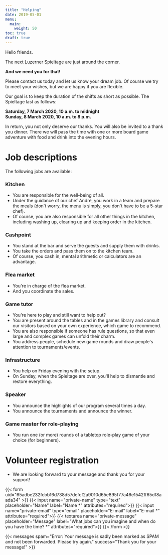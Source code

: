 ```yaml
---
title: "Helping"
date: 2019-05-01
menu:
  main:
    weight: 50
toc: true
draft: true
---
```


Hello friends.

The next Luzerner Spieltage are just around the corner.

**And we need you for that!**

Please contact us today and let us know your dream job. Of course we try to meet your wishes, but we are happy if you are flexible.

Our goal is to keep the duration of the shifts as short as possible. The Spieltage last as follows:

**Saturday, 7 March 2020, 10 a.m. to midnight**\
**Sunday, 8 March 2020, 10 a.m. to 8 p.m.**

In return, you not only deserve our thanks. You will also be invited to a thank you dinner. There we will pass the time with one or more board game adventure with food and drink into the evening hours.

# Job descriptions

The following jobs are available:

### Kitchen
* You are responsible for the well-being of all.
* Under the guidance of our chef André, you work in a team and prepare the meals (don't worry, the menu is simply, you don't have to be a 5-star chef).
* Of course, you are also responsible for all other things in the kitchen, including washing up, clearing up and keeping order in the kitchen.

### Cashpoint
* You stand at the bar and serve the guests and supply them with drinks.
* You take the orders and pass them on to the kitchen team.
* Of course, you cash in, mental arithmetic or calculators are an advantage.

### Flea market
* You're in charge of the flea market.
* And you coordinate the sales.

### Game tutor
* You're here to play and still want to help out?
* You are present around the tables and in the games library and consult our visitors based on your own experience, which game to recommend.
* You are also responsible if someone has rule questions, so that even large and complex games can unfold their charm.
* You address people, schedule new game rounds and draw people's attention to tournaments/events.

### Infrastructure
* You help on Friday evening with the setup.
* On Sunday, when the Spieltage are over, you'll help to dismantle and restore everything.

### Speaker
* You announce the highlights of our program several times a day.
* You announce the tournaments and announce the winner.

### Game master for role-playing
* You run one (or more) rounds of a tabletop role-play game of your choice (for beginners).

# Volunteer registration
* We are looking forward to your message and thank you for your support!

{{< form uid="65adbe232fcbb16d738d57defcf2a9010d65e895f77a46e1542ff65df8aada34" >}}
  {{< input name="private-name" type="text" placeholder="Name" label="Name *" attributes="required">}}
  {{< input name="private-email" type="email" placeholder="E-mail" label="E-mail *" attributes="required">}}
  {{< textarea name="private-message" placeholder="Message" label="What jobs can you imagine and when do you have the time? *" attributes="required">}}
{{< /form >}}

{{< messages spam="Error: Your message is sadly been marked as SPAM and not been forwarded. Please try again." success="Thank you for your message!" >}}

